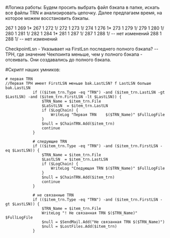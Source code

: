 #Логика работы:
Будем просить выбрать файл бэкапа в папке, искать все файлы TRN и анализировать цепочку.
Далее предлагаем время, на которое можем восстановить бэкапы.

267 1	269 1*
267 1	272 1/
272 1	273 1/
274 1	276 1*
273 1	279 1/
279 1	280 1/
280 1	281 1/
282 1	284 1*
281 1	287 1/
287 1	288 1/  -- нет изменений
288 1	288 1/ -- нет изменений

CheckpointLsn - Указывает на FirstLsn последнего полного бэкапа?
	-- ТРН, где значение Чекпоинта меньше, чем у полного бэкапа - отсеивать. Они создавались до полного бэкапа.


#Скрипт наших умников:

	# первая TRN
    //Первая ТРН имеет FirstLSN меньше bak.LastLSN? f LastLSN больше bak.LastLSN 
                if (($item_trn.Type -eq "TRN") -and ($item_trn.LastLSN -gt $LastLSN) -and ($item_trn.FirstLSN -lt $LastLSN)) {
                    $TRN_Name = $item_trn.File
                    $LaSstLSN  = $item_trn.LastLN
                    if ($LogChain) {
                        WriteLog "Первая TRN    $($TRN_Name)" $FullLogFile
                    }
                    $null = $ChainTRN.Add($item_trn)
                    continue
                }

                # следующие TRN
                if (($item_trn.Type -eq "TRN") -and ($item_trn.FirstLSN -eq $LastLSN)) {
                    $TRN_Name = $item_trn.File
                    $LastLSN  = $item_trn.LastLSN
                    if ($LogChain) {
                        WriteLog "Следующая TRN $($TRN_Name)" $FullLogFile
                    }
                    $null = $ChainTRN.Add($item_trn)
                    continue
                }

                # не связанные TRN
                if (($item_trn.Type -eq "TRN") -and ($item_trn.FirstLSN -gt $LastLSN)) {
                    $TRN_Name = $item_trn.File
                    WriteLog "! Не связанная TRN $($TRN_Name)" $FullLogFile
                    $null = $SendMail.Add("Не связанная TRN $($TRN_Name)")
                    $null = $LostFiles.Add($item_trn)
                }